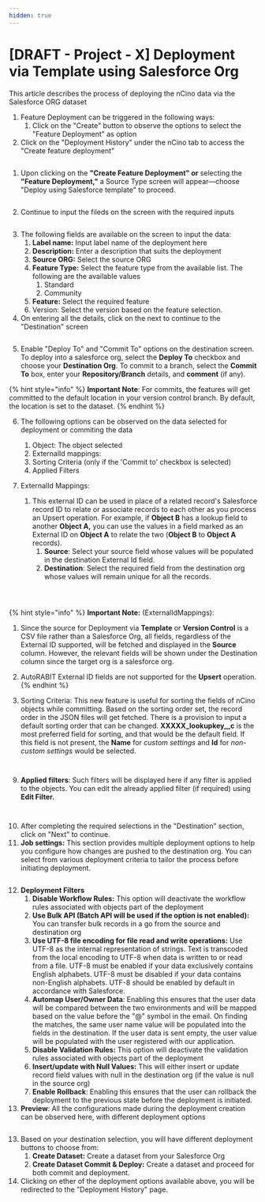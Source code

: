 ```yaml
---
hidden: true
---
```


# \[DRAFT - Project - X] Deployment via Template using Salesforce Org

This article describes the process of deploying the nCino data via the Salesforce ORG dataset

1. Feature Deployment can be triggered in the following ways:
   1. Click on the "Create" button to observe the options to select the "Feature Deployment" as option
2. Click on the "Deployment History" under the nCino tab to access the "Create feature deployment"

<figure><img src="../../../../../.gitbook/assets/1.1 - Feature Deployment.png" alt=""><figcaption></figcaption></figure>

1. Upon clicking on the **"Create Feature Deployment" or** selecting the **"Feature Deployment,"** a Source Type screen will appear—choose "Deploy using Salesforce template" to proceed.

<figure><img src="../../../../../.gitbook/assets/2 - Feature Deployment (4).png" alt=""><figcaption></figcaption></figure>

2. Continue to input the fileds on the screen with the required inputs

<figure><img src="../../../../../.gitbook/assets/3 - Feature Deployment (1).png" alt=""><figcaption></figcaption></figure>

3. The following fields are available on the screen to input the data:
   1. **Label name:** Input label name of the deployment here
   2. **Description:** Enter a description that suits the deployment
   3. **Source ORG:** Select the source ORG
   4. **Feature Type:** Select the feature type from the available list. The following are the available values
      1. Standard
      2. Community
   5. **Feature:** Select the required feature&#x20;
   6. Version: Select the version based on the feature selection.
4. On entering all the details, click on the next to continue to the "Destination" screen

<figure><img src="../../../../../.gitbook/assets/4 - Feature Deployment (1).png" alt=""><figcaption></figcaption></figure>

5. Enable "Deploy To" and "Commit To" options on the destination screen. To deploy into a salesforce org, select the **Deploy To** checkbox and choose your **Destination Org**. To commit to a branch, select the **Commit To** box, enter your **Repository/Branch** details, and **comment** (if any).

{% hint style="info" %}
**Important Note**: For commits, the features will get committed to the default location in your version control branch. By default, the location is set to the dataset.
{% endhint %}

6. The following options can be observed on the data selected for deployment or commiting the data
   1. Object: The object selected
   2. ExternalId mappings:&#x20;
   3. Sorting Criteria (only if the 'Commit to' checkbox is selected)
   4. Applied Filters
7.  ExternalId Mappings:

    1. This external ID can be used in place of a related record's Salesforce record ID to relate or associate records to each other as you process an Upsert operation. For example, if **Object B** has a lookup field to another **Object A,** you can use the values in a field marked as an External ID on **Object A** to relate the two (**Object B** to **Object A** records).
       1. **Source**: Select your source field whose values will be populated in the destination External Id field.
       2. **Destination**: Select the required field from the destination org whose values will remain unique for all the records.

    <figure><img src="../../../../../.gitbook/assets/5 - Feature Deployment (3).png" alt=""><figcaption></figcaption></figure>

    <figure><img src="../../../../../.gitbook/assets/5.0 - Feature Deployment.png" alt=""><figcaption></figcaption></figure>

    <figure><img src="../../../../../.gitbook/assets/5.1 - Feature Deployment.png" alt=""><figcaption></figcaption></figure>

{% hint style="info" %}
**Important Note:** (ExternalIdMappings):

1. Since the source for Deployment via **Template** or **Version Control** is a CSV file rather than a Salesforce Org, all fields, regardless of the External ID supported, will be fetched and displayed in the **Source** column. However, the relevant fields will be shown under the Destination column since the target org is a salesforce org.
2. AutoRABIT External ID fields are not supported for the **Upsert** operation.
{% endhint %}

8. Sorting Criteria: This new feature is useful for sorting the fields of nCino objects while committing. Based on the sorting order set, the record order in the JSON files will get fetched. There is a provision to input a default sorting order that can be changed. **XXXXX\_lookupkey\_\_c** is the most preferred field for sorting, and that would be the default field. If this field is not present, the **Name** for _custom settings_ and **Id** for _non-custom settings_ would be selected.

<figure><img src="../../../../../.gitbook/assets/5.2 - Feature Deployment.png" alt=""><figcaption></figcaption></figure>

<figure><img src="../../../../../.gitbook/assets/5.3 - Feature Deployment.png" alt=""><figcaption></figcaption></figure>

9. **Applied filters**: Such filters will be displayed here if any filter is applied to the objects. You can edit the already applied filter (if required) using **Edit Filter.**

<figure><img src="../../../../../.gitbook/assets/6 - Feature Deployment.png" alt=""><figcaption></figcaption></figure>

<figure><img src="../../../../../.gitbook/assets/6.1 - Feature Deployment.png" alt=""><figcaption></figcaption></figure>

10. After completing the required selections in the "Destination" section, click on "Next" to continue.
11. **Job settings:** This section provides multiple deployment options to help you configure how changes are pushed to the destination org. You can select from various deployment criteria to tailor the process before initiating deployment.

<figure><img src="../../../../../.gitbook/assets/7 - Feature Deployment.png" alt=""><figcaption></figcaption></figure>

12. &#x20;**Deployment Filters**
    1. **Disable Workflow Rules:** This option will deactivate the workflow rules associated with objects part of the deployment
    2. **Use Bulk API (Batch API will be used if the option is not enabled):** You can transfer bulk records in a go from the source and destination org
    3. **Use UTF-8 file encoding for file read and write operations:** Use UTF-8 as the internal representation of strings. Text is transcoded from the local encoding to UTF-8 when data is written to or read from a file. UTF-8 must be enabled if your data exclusively contains English alphabets. UTF-8 must be disabled if your data contains non-English alphabets. UTF-8 should be enabled by default in accordance with Salesforce.
    4. **Automap User/Owner Data**: Enabling this ensures that the user data will be compared between the two environments and will be mapped based on the value before the "@" symbol in the email. On finding the matches, the same user name value will be populated into the fields in the destination. If the user data is sent empty, the user value will be populated with the user registered with our application.
    5. **Disable Validation Rules:** This option will deactivate the validation rules associated with objects part of the deployment
    6. **Insert/update with Null Values:** This will either insert or update record field values with null in the destination org (if the value is null in the source org)
    7. **Enable Rollback**: Enabling this ensures that the user can rollback the deployment to the previous state before the deployment is initiated.
13. **Preview**: All the configurations made during the deployment creation can be observed here, with different deployment options

<figure><img src="../../../../../.gitbook/assets/8 - Feature Deployment.png" alt=""><figcaption></figcaption></figure>

13. Based on your destination selection, you will have different deployment buttons to choose from:
    1. **Create Dataset:** Create a dataset from your Salesforce Org
    2. **Create Dataset Commit & Deploy:** Create a dataset and proceed for both commit and deployment.
14. Clicking on ether of the deployment options available above, you will be redirected to the "Deployment History" page.

<figure><img src="../../../../../.gitbook/assets/9 - Feature Deployment.png" alt=""><figcaption></figcaption></figure>

